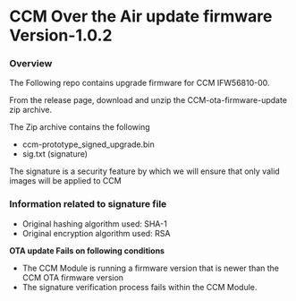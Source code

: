 CCM Over the Air update firmware Version-1.0.2
===============

### Overview

The Following repo contains upgrade firmware for CCM IFW56810-00.

From the release page, download and unzip the CCM-ota-firmware-update zip archive.

The Zip archive contains the following

-   ccm-prototype_signed_upgrade.bin
-   sig.txt (signature)

The signature is a security feature by which we will ensure that only valid images will be applied to CCM

### Information related to signature file 

-  Original hashing algorithm used: SHA-1
-  Original encryption algorithm used: RSA 

**OTA update Fails on following conditions**

-  The CCM Module is running a firmware version that is newer than the CCM OTA firmware version
-  The signature verification process fails within the CCM Module.


